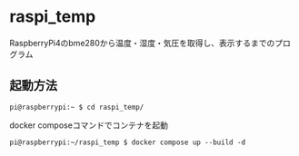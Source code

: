 # raspi_temp
RaspberryPi4のbme280から温度・湿度・気圧を取得し、表示するまでのプログラム

## 起動方法
```
pi@raspberrypi:~ $ cd raspi_temp/
```
docker composeコマンドでコンテナを起動
```
pi@raspberrypi:~/raspi_temp $ docker compose up --build -d
```

